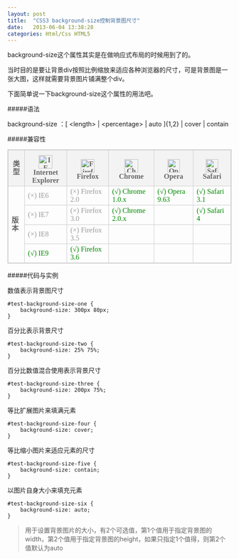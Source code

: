 ```yaml
---
layout: post
title:  "CSS3 background-size控制背景图尺寸"
date:   2013-06-04 13:38:28
categories: Html/Css HTML5
---
```

background-size这个属性其实是在做响应式布局的时候用到了的。

当时目的是要让背景div按照比例缩放来适应各种浏览器的尺寸，可是背景图是一张大图，这样就需要背景图片铺满整个div。

下面简单说一下background-size这个属性的用法吧。

#####语法

background-size ：[ &lt;length&gt; | &lt;percentage&gt; | auto ]{1,2} | cover | contain

#####兼容性

<table style="border: 1px solid rgb(204, 204, 204); border-collapse: collapse; text-align: center; margin-top: 0.54em; font-family: 微软雅黑, 华文新魏; color: rgb(102, 102, 102); line-height: 18px;">
    <tbody>
        <tr>
        </tr>
    </tbody>
    <thead>
        <tr>
            <th class="type" style=" padding: 0.2em 0.46em; border: 1px solid rgb(204, 204, 204); background-color: rgb(243, 243, 243); background-position: initial initial; background-repeat: initial initial;">
                类型
            </th>
            <th class="type_ie" style=" padding: 0.2em 0.46em; border: 1px solid rgb(204, 204, 204); background-color: rgb(243, 243, 243); background-position: initial initial; background-repeat: initial initial;">
                <img alt="IE" src="/userfiles/images/compatible_ie.gif" style="border: 0px; display: block; margin: 0.45em auto 0px; height: 30px; width: 31px;" />Internet Explorer
            </th>
            <th class="type_firefox" style=" padding: 0.2em 0.46em; border: 1px solid rgb(204, 204, 204); background-color: rgb(243, 243, 243); background-position: initial initial; background-repeat: initial initial;">
                <img alt="Firefox" src="/userfiles/images/compatible_firefox.gif" style="border: 0px; display: block; margin: 0.45em auto 0px; height: 30px; width: 31px;" />Firefox
            </th>
            <th class="type_chrome" style=" padding: 0.2em 0.46em; border: 1px solid rgb(204, 204, 204); background-color: rgb(243, 243, 243); background-position: initial initial; background-repeat: initial initial;">
                <img alt="Chrome" src="/userfiles/images/compatible_chrome.gif" style="border: 0px; display: block; margin: 0.45em auto 0px; height: 30px; width: 31px;" />Chrome
            </th>
            <th class="type_opera" style=" padding: 0.2em 0.46em; border: 1px solid rgb(204, 204, 204); background-color: rgb(243, 243, 243); background-position: initial initial; background-repeat: initial initial;">
                <img alt="Opera" src="/userfiles/images/compatible_opera.gif" style="border: 0px; display: block; margin: 0.45em auto 0px; height: 30px; width: 28px;" />Opera
            </th>
            <th class="type_safari" style=" padding: 0.2em 0.46em; border: 1px solid rgb(204, 204, 204); background-color: rgb(243, 243, 243); background-position: initial initial; background-repeat: initial initial;">
                <img alt="Safari" src="/userfiles/images/compatible_safari.gif" style="border: 0px; display: block; margin: 0.45em auto 0px; height: 30px; width: 28px;" />Safari
            </th>
        </tr>
    </thead>
    <tbody>
        <tr>
            <td class="version" rowspan="4" style="text-align: left; padding: 0.2em 0.46em; border: 1px solid rgb(204, 204, 204); font-weight: bold;">
                版本
            </td>
            <td class="support no" style="text-align: left; color: rgb(153, 153, 153); padding: 0.2em 0.46em; border: 1px solid rgb(204, 204, 204);">
                <span style="margin-right: 4px;">(&times;)</span>IE6
            </td>
            <td class="support no" style="text-align: left; color: rgb(153, 153, 153); padding: 0.2em 0.46em; border: 1px solid rgb(204, 204, 204);">
                <span style="margin-right: 4px;">(&times;)</span>Firefox 2.0
            </td>
            <td class="support yes" style="text-align: left; color: rgb(0, 136, 0); padding: 0.2em 0.46em; border: 1px solid rgb(204, 204, 204);">
                <span style="margin-right: 4px;">(&radic;)</span>Chrome 1.0.x
            </td>
            <td class="support yes" style="text-align: left; color: rgb(0, 136, 0); padding: 0.2em 0.46em; border: 1px solid rgb(204, 204, 204);">
                <span style="margin-right: 4px;">(&radic;)</span>Opera 9.63
            </td>
            <td class="support yes" style="text-align: left; color: rgb(0, 136, 0); padding: 0.2em 0.46em; border: 1px solid rgb(204, 204, 204);">
                <span style="margin-right: 4px;">(&radic;)</span>Safari 3.1
            </td>
        </tr>
        <tr>
            <td class="support no" style="text-align: left; color: rgb(153, 153, 153); padding: 0.2em 0.46em; border: 1px solid rgb(204, 204, 204);">
                <span style="margin-right: 4px;">(&times;)</span>IE7
            </td>
            <td class="support no" style="text-align: left; color: rgb(153, 153, 153); padding: 0.2em 0.46em; border: 1px solid rgb(204, 204, 204);">
                <span style="margin-right: 4px;">(&times;)</span>Firefox 3.0
            </td>
            <td class="support yes" style="text-align: left; color: rgb(0, 136, 0); padding: 0.2em 0.46em; border: 1px solid rgb(204, 204, 204);">
                <span style="margin-right: 4px;">(&radic;)</span>Chrome 2.0.x
            </td>
            <td style="text-align: left; padding: 0.2em 0.46em; border: 1px solid rgb(204, 204, 204);">
                &nbsp;
            </td>
            <td class="support yes" style="text-align: left; color: rgb(0, 136, 0); padding: 0.2em 0.46em; border: 1px solid rgb(204, 204, 204);">
                <span style="margin-right: 4px;">(&radic;)</span>Safari 4
            </td>
        </tr>
        <tr>
            <td class="support no" style="text-align: left; color: rgb(153, 153, 153); padding: 0.2em 0.46em; border: 1px solid rgb(204, 204, 204);">
                <span style="margin-right: 4px;">(&times;)</span>IE8
            </td>
            <td class="support no" style="text-align: left; color: rgb(153, 153, 153); padding: 0.2em 0.46em; border: 1px solid rgb(204, 204, 204);">
                <span style="margin-right: 4px;">(&times;)</span>Firefox 3.5
            </td>
            <td style="text-align: left; padding: 0.2em 0.46em; border: 1px solid rgb(204, 204, 204);">
                &nbsp;
            </td>
            <td style="text-align: left; padding: 0.2em 0.46em; border: 1px solid rgb(204, 204, 204);">
                &nbsp;
            </td>
            <td style="text-align: left; padding: 0.2em 0.46em; border: 1px solid rgb(204, 204, 204);">
                &nbsp;
            </td>
        </tr>
        <tr>
            <td class="support yes" style="text-align: left; color: rgb(0, 136, 0); padding: 0.2em 0.46em; border: 1px solid rgb(204, 204, 204);">
                <span style="margin-right: 4px;">(&radic;)</span>IE9
            </td>
            <td class="support yes" style="text-align: left; color: rgb(0, 136, 0); padding: 0.2em 0.46em; border: 1px solid rgb(204, 204, 204);">
                <span style="margin-right: 4px;">(&radic;)</span>Firefox 3.6
            </td>
            <td style="text-align: left; padding: 0.2em 0.46em; border: 1px solid rgb(204, 204, 204);">
                &nbsp;
            </td>
            <td style="text-align: left; padding: 0.2em 0.46em; border: 1px solid rgb(204, 204, 204);">
                &nbsp;
            </td>
            <td style="text-align: left; padding: 0.2em 0.46em; border: 1px solid rgb(204, 204, 204);">
                &nbsp;
            </td>
        </tr>
    </tbody>
</table>

#####代码与实例

数值表示背景图尺寸

    #test-background-size-one {
        background-size: 300px 80px;
    }
 
百分比表示背景尺寸

    #test-background-size-two {
        background-size: 25% 75%;
    }
 
百分比数值混合使用表示背景尺寸

    #test-background-size-three {
        background-size: 200px 75%;
    }
 
等比扩展图片来填满元素

    #test-background-size-four {
        background-size: cover;
    }
 
等比缩小图片来适应元素的尺寸

    #test-background-size-five {
        background-size: contain;
    }
 
以图片自身大小来填充元素

    #test-background-size-six {
        background-size: auto;
    }
 
>用于设置背景图片的大小，有2个可选值，第1个值用于指定背景图的width，第2个值用于指定背景图的height，如果只指定1个值得，则第2个值默认为auto